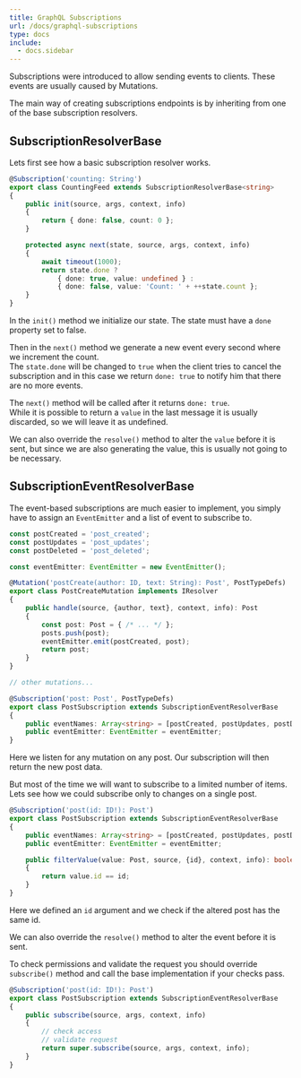 ```yaml
---
title: GraphQL Subscriptions
url: /docs/graphql-subscriptions
type: docs
include:
  - docs.sidebar
---
```


Subscriptions were introduced to allow sending events to clients.
These events are usually caused by Mutations.

The main way of creating subscriptions endpoints is by inheriting
from one of the base subscription resolvers.

## SubscriptionResolverBase

Lets first see how a basic subscription resolver works.

```ts
@Subscription('counting: String')
export class CountingFeed extends SubscriptionResolverBase<string>
{
    public init(source, args, context, info)
    {
        return { done: false, count: 0 };
    }

    protected async next(state, source, args, context, info)
    {
        await timeout(1000);
        return state.done ?
            { done: true, value: undefined } :
            { done: false, value: 'Count: ' + ++state.count };
    }
}
```

In the `init()` method we initialize our state.
The state must have a `done` property set to false.

Then in the `next()` method we generate a new event every second where we increment the count.  
The `state.done` will be changed to `true` when the client tries to cancel the subscription
and in this case we return `done: true` to notify him that there are no more events.

The `next()` method will be called after it returns `done: true`.  
While it is possible to return a `value` in the last message
it is usually discarded, so we will leave it as undefined.

We can also override the `resolve()` method to alter the `value` before it is sent,
but since we are also generating the value, this is usually not going to be necessary.

## SubscriptionEventResolverBase

The event-based subscriptions are much easier to implement,
you simply have to assign an `EventEmitter` and a list of event to subscribe to.

```ts
const postCreated = 'post_created';
const postUpdates = 'post_updates';
const postDeleted = 'post_deleted';

const eventEmitter: EventEmitter = new EventEmitter();

@Mutation('postCreate(author: ID, text: String): Post', PostTypeDefs)
export class PostCreateMutation implements IResolver
{
    public handle(source, {author, text}, context, info): Post
    {
        const post: Post = { /* ... */ };
        posts.push(post);
        eventEmitter.emit(postCreated, post);
        return post;
    }
}

// other mutations...

@Subscription('post: Post', PostTypeDefs)
export class PostSubscription extends SubscriptionEventResolverBase
{
    public eventNames: Array<string> = [postCreated, postUpdates, postDeleted];
    public eventEmitter: EventEmitter = eventEmitter;
}
```

Here we listen for any mutation on any post.
Our subscription will then return the new post data.

But most of the time we will want to subscribe to a limited number of items.  
Lets see how we could subscribe only to changes on a single post.

```ts
@Subscription('post(id: ID!): Post')
export class PostSubscription extends SubscriptionEventResolverBase
{
    public eventNames: Array<string> = [postCreated, postUpdates, postDeleted];
    public eventEmitter: EventEmitter = eventEmitter;

    public filterValue(value: Post, source, {id}, context, info): boolean
    {
        return value.id == id;
    }
}
```

Here we defined an `id` argument and we check if the altered post has the same id.

We can also override the `resolve()` method to alter the event before it is sent.

To check permissions and validate the request you should override `subscribe()` method
and call the base implementation if your checks pass.

```ts
@Subscription('post(id: ID!): Post')
export class PostSubscription extends SubscriptionEventResolverBase
{
    public subscribe(source, args, context, info)
    {
        // check access
        // validate request
        return super.subscribe(source, args, context, info);
    }
}
```
